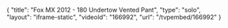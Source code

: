 {
    "title": "Fox MX 2012 - 180 Undertow Vented Pant",
    "type": "solo",
    "layout": "iframe-static",
    "videoId": "166992",
    "url": "\/tvpembed\/166992"
}